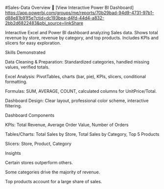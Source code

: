 #Sales-Data
Overview
🔗 [View Interactive Power BI Dashboard] https://app.powerbi.com/groups/me/reports/70b29bad-94d9-4731-97b1-d88e81b91f5e?ctid=dc193bea-d4fd-44d4-a832-2bb2d6822483&pbi_source=linkShare

Interactive Excel and Power BI dashboard analyzing Sales data. Shows total revenue by store, revenue by category, and top products. Includes KPIs and slicers for easy exploration.

Skills Demonstrated

Data Cleaning & Preparation: Standardized categories, handled missing values, verified totals.

Excel Analysis: PivotTables, charts (bar, pie), KPIs, slicers, conditional formatting.

Formulas: SUM, AVERAGE, COUNT, calculated columns for UnitPrice/Total.

Dashboard Design: Clear layout, professional color scheme, interactive filtering.

Dashboard Components

KPIs: Total Revenue, Average Order Value, Number of Orders

Tables/Charts: Total Sales by Store, Total Sales by Category, Top 5 Products

Slicers: Store, Product, Category

Insights

Certain stores outperform others.

Some categories drive the majority of revenue.

Top products account for a large share of sales.
